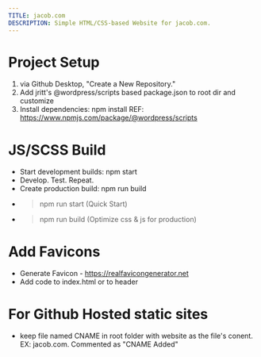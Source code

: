 ```yaml
---
TITLE: jacob.com
DESCRIPTION: Simple HTML/CSS-based Website for jacob.com.
---
```


# Project Setup
1. via Github Desktop, "Create a New Repository."
2. Add jritt's @wordpress/scripts based package.json to root dir and customize
3. Install dependencies: npm install
	REF: https://www.npmjs.com/package/@wordpress/scripts 

# JS/SCSS Build
- Start development builds: npm start
- Develop. Test. Repeat.
- Create production build: npm run build
- > npm run start (Quick Start)
- > npm run build (Optimize css & js for production)

# Add Favicons
- Generate Favicon - https://realfavicongenerator.net
- Add code to index.html or to header


# For Github Hosted static sites
- keep file named CNAME in root folder with website as the file's conent. EX: jacob.com. Commented as "CNAME Added"